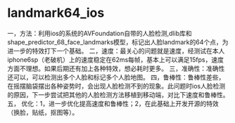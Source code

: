 # landmark64_ios
 一，方法：利用ios的系统的AVFoundation自带的人脸检测,dlib库和shape_predictor_68_face_landmarks模型，标记出人脸landmark的64个点，为进一步的特效打下一个基础。
 二，速度：最关心的问题就是速度，经测试在本人iphone6sp（老破机）上的速度稳定在62ms每帧，基本上可以满足15fps，速度方面不理想。如果后期还有加上各种特效，想必耗时更多。
 三，准确性：准确性还可以，可以检测出多个人脸和标记多个人脸地图。
 四，鲁棒性：鲁棒性差些，在摇摆脑袋摆出各种姿势时，会出现人脸检测不到的现象。此问题时ios人脸检测的原因，下一步尝试把其他的人脸检测方法移植到移动端，对比下速度和鲁棒性。
 五，  优化：1，进一步优化提高速度和鲁棒性；2，在此基础上开发开源的特效（换脸，贴纸，抠图等）。
